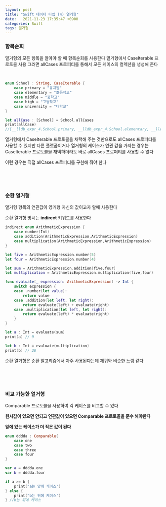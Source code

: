 ```yaml
---
layout: post
title: "Swift 데이터 타입 (4) 열거형"
date:   2021-11-23 17:35:47 +0900
categories: Swift
tags: 열거형
---
```


### **항목순회**

열거형의 모든 항목을 알아야 할 때 항목순회를 사용한다 열거형에서 CaseIterable 프로토콜 사용 그러면 allCases 프로퍼티를 통해서 모든 케이스의 컬렉션을  생성해 준다

&nbsp;

``` swift
enum School : String, CaseIterable {
    case primary = "유치원"
    case elementary = "초등학교"
    case middle = "중학교"
    case high = "고등학교"
    case university = "대학교"
}

let allCase : [School] = School.allCases
print(allCase)
//[__lldb_expr_4.School.primary, __lldb_expr_4.School.elementary, __lldb_expr_4.School.middle, __lldb_expr_4.School.high, __lldb_expr_4.School.university]

```



열거형에서 CaseIterable 프로토콜을 채택해 주는 것만으로도 allCases 프로퍼티를 사용할 수 있지만 다른 플랫폼이거나 열거형의 케이스가 연관 값을 가지는 경우는 CaseIterable 프로토콜을 채택하더라도 바로 allCases 프로퍼티를 사용할 수 없다 

이런 경우는 직접 allCases 프로퍼티를 구현해 줘야 한다

&nbsp;

&nbsp;

### **순환 열거형**

열거형 항목의 연관값이 영거형 자신의 값이고자 할때 사용한다

순환 열거형 명시는 **indirect** 키워드를 사용한다

``` swift
indirect enum ArithmeticExpression {
    case number(Int)
    case addition(ArithmeticExpression,ArithmeticExpression)
    case multiplication(ArithmeticExpression,ArithmeticExpression)
}

let five = ArithmeticExpression.number(5)
let four = ArithmeticExpression.number(4)

let sum = ArithmeticExpression.addition(five,four)
let multiplication = ArithmeticExpression.multiplication(five,four)

func evaluate(_ expression: ArithmeticExpression) -> Int {
    switch expression {
    case .number(let value):
        return value
    case .addition(let left, let right):
        return evaluate(left) + evaluate(right)
    case .multiplication(let left, let right):
        return evaluate(left) * evaluate(right)
    }
}

let a : Int = evaluate(sum)
print(a) // 9

let b : Int = evaluate(multiplication)
print(b) // 20
```



순환 열거형은 순환 알고리즘에서 자주 사용된다는데 재귀와 비슷한 느낌 같다

&nbsp;

&nbsp;

### **비교 가능한 열거형**

Comparable 프로토콜을 사용하여 각 케이스를 비교할 수 있다 

**원시값이 있으면 안되고 연관값이 있으면 Comparable 프로토콜을 준수 해야한다**

**앞에 있는 케이스가 더 작은 값이 된다**

``` swift
enum dddda : Comparable{
    case one
    case two
    case three
    case four
}

var a = dddda.one
var b = dddda.four

if a >= b {
    print("a는 앞에 케이스")
} else {
    print("b는 뒤에 케이스")
} //b는 뒤에 케이스
```

